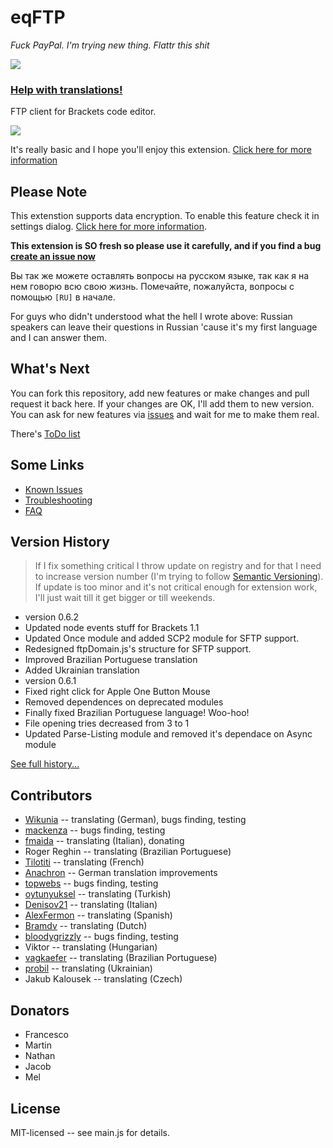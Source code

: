 eqFTP
=====

*Fuck PayPal. I'm trying new thing. Flattr this shit*

[![](http://api.flattr.com/button/flattr-badge-large.png)](https://flattr.com/submit/auto?user_id=Equals182&url=https%3A%2F%2Fgithub.com%2FEquals182%2FeqFTP)

### [Help with translations!](https://github.com/Equals182/eqFTP/wiki/1.6-Frequently-Asked-Questions#how-can-i-translate-this-extension-to-language-of-my-people)

FTP client for Brackets code editor.

![](http://equals182.com/eqFTP-1.gif)

It's really basic and I hope you'll enjoy this extension. [Click here for more information](https://github.com/Equals182/eqFTP/wiki)

## Please Note

This extenstion supports data encryption. To enable this feature check it in settings dialog. [Click here for more information](https://github.com/Equals182/eqFTP/wiki/1.1.-Setting-Up#store-passwords-safely).

**This extension is SO fresh so please use it carefully, and if you find a bug [create an issue now](https://github.com/Equals182/eqFTP/issues/new)**

Вы так же можете оставлять вопросы на русском языке, так как я на нем говорю всю свою жизнь. Помечайте, пожалуйста, вопросы с помощью `[RU]` в начале.

For guys who didn't understood what the hell I wrote above: Russian speakers can leave their questions in Russian 'cause it's my first language and I can answer them.

## What's Next

You can fork this repository, add new features or make changes and pull request it back here. If your changes are OK, I'll add them to new version. You can ask for new features via [issues](https://github.com/Equals182/eqFTP/issues/new) and wait for me to make them real.

There's [ToDo list](https://github.com/Equals182/eqFTP/issues/73)

## Some Links

- [Known Issues](https://github.com/Equals182/eqFTP/issues?state=open)
- [Troubleshooting](https://github.com/Equals182/eqFTP/wiki/1.5-Troubleshooting)
- [FAQ](https://github.com/Equals182/eqFTP/wiki/1.6-Frequently-Asked-Questions)

## Version History

>If I fix something critical I throw update on registry and for that I need to increase version number (I'm trying to follow [Semantic Versioning](http://semver.org/)). If update is too minor and it's not critical enough for extension work, I'll just wait till it get bigger or till weekends.

* version 0.6.2
 * Updated node events stuff for Brackets 1.1
 * Updated Once module and added SCP2 module for SFTP support.
 * Redesigned ftpDomain.js's structure for SFTP support.
 * Improved Brazilian Portuguese translation
 * Added Ukrainian translation
* version 0.6.1
 * Fixed right click for Apple One Button Mouse
 * Removed dependences on deprecated modules
 * Finally fixed Brazilian Portuguese language! Woo-hoo!
 * File opening tries decreased from 3 to 1
 * Updated Parse-Listing module and removed it's dependace on Async module

[See full history...](https://github.com/Equals182/eqFTP/wiki/1.7-Version-History)

## Contributors

* [Wikunia](https://github.com/Wikunia) -- translating (German), bugs finding, testing
* [mackenza](https://github.com/mackenza) -- bugs finding, testing
* [fmaida](https://github.com/fmaida) -- translating (Italian), donating
* Roger Reghin -- translating (Brazilian Portuguese)
* [Tilotiti](https://github.com/Tilotiti) -- translating (French)
* [Anachron](https://github.com/Anachron) -- German translation improvements
* [topwebs](https://github.com/topwebs) -- bugs finding, testing
* [oytunyuksel](https://github.com/oytunyuksel) -- translating (Turkish)
* [Denisov21](https://github.com/Denisov21) -- translating (Italian)
* [AlexFermon](https://github.com/fermongroup) -- translating (Spanish)
* [Bramdv](https://github.com/Bramdv) -- translating (Dutch)
* [bloodygrizzly](https://github.com/bloodygrizzly) -- bugs finding, testing
* Viktor -- translating (Hungarian)
* [vagkaefer](https://github.com/vagkaefer) -- translating (Brazilian Portuguese)
* [probil](https://github.com/probil) -- translating (Ukrainian)
* Jakub Kalousek -- translating (Czech)

## Donators
* Francesco
* Martin
* Nathan
* Jacob
* Mel

## License

MIT-licensed -- see main.js for details.
